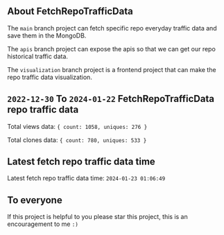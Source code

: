 ## About FetchRepoTrafficData

The `main` branch project can fetch specific repo everyday traffic data and save them in the MongoDB.

The `apis` branch project can expose the apis so that we can get our repo historical traffic data.

The `visualization` branch project is a frontend project that can make the repo traffic data visualization.

## `2022-12-30` To `2024-01-22` FetchRepoTrafficData repo traffic data

Total views data: `{ count: 1058, uniques: 276 }`

Total clones data: `{ count: 780, uniques: 533 }`

## Latest fetch repo traffic data time

Latest fetch repo traffic data time: `2024-01-23 01:06:49`

## To everyone

If this project is helpful to you please star this project, this is an encouragement to me `:)`



